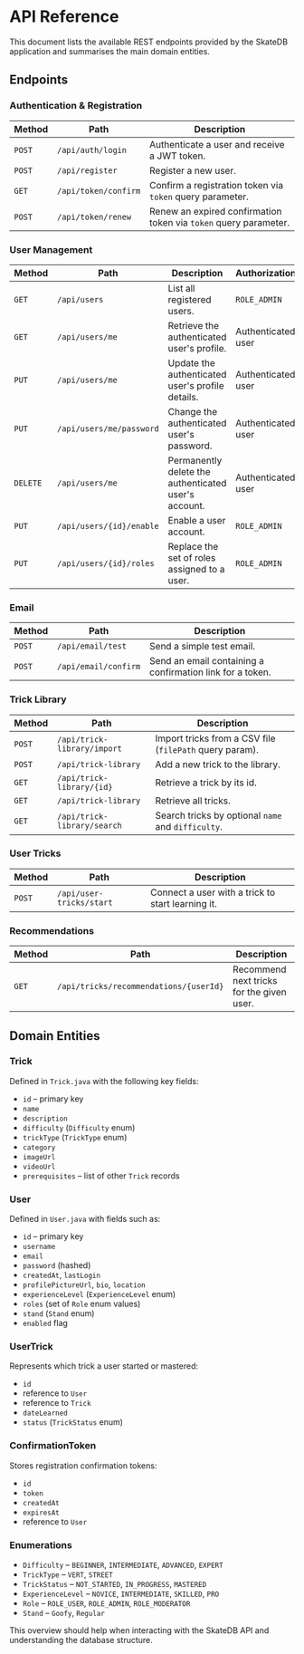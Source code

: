 # API Reference

This document lists the available REST endpoints provided by the SkateDB application and summarises the main domain entities.

## Endpoints

### Authentication & Registration

| Method | Path | Description |
| ------ | ---- | ----------- |
| `POST` | `/api/auth/login` | Authenticate a user and receive a JWT token. |
| `POST` | `/api/register` | Register a new user. |
| `GET` | `/api/token/confirm` | Confirm a registration token via `token` query parameter. |
| `POST` | `/api/token/renew` | Renew an expired confirmation token via `token` query parameter. |

### User Management

| Method | Path | Description | Authorization |
| ------ | ---- | ----------- | -------------- |
| `GET` | `/api/users` | List all registered users. | `ROLE_ADMIN` |
| `GET` | `/api/users/me` | Retrieve the authenticated user's profile. | Authenticated user |
| `PUT` | `/api/users/me` | Update the authenticated user's profile details. | Authenticated user |
| `PUT` | `/api/users/me/password` | Change the authenticated user's password. | Authenticated user |
| `DELETE` | `/api/users/me` | Permanently delete the authenticated user's account. | Authenticated user |
| `PUT` | `/api/users/{id}/enable` | Enable a user account. | `ROLE_ADMIN` |
| `PUT` | `/api/users/{id}/roles` | Replace the set of roles assigned to a user. | `ROLE_ADMIN` |

### Email

| Method | Path | Description |
| ------ | ---- | ----------- |
| `POST` | `/api/email/test` | Send a simple test email. |
| `POST` | `/api/email/confirm` | Send an email containing a confirmation link for a token. |

### Trick Library

| Method | Path | Description |
| ------ | ---- | ----------- |
| `POST` | `/api/trick-library/import` | Import tricks from a CSV file (`filePath` query param). |
| `POST` | `/api/trick-library` | Add a new trick to the library. |
| `GET` | `/api/trick-library/{id}` | Retrieve a trick by its id. |
| `GET` | `/api/trick-library` | Retrieve all tricks. |
| `GET` | `/api/trick-library/search` | Search tricks by optional `name` and `difficulty`. |

### User Tricks

| Method | Path | Description |
| ------ | ---- | ----------- |
| `POST` | `/api/user-tricks/start` | Connect a user with a trick to start learning it. |

### Recommendations

| Method | Path | Description |
| ------ | ---- | ----------- |
| `GET` | `/api/tricks/recommendations/{userId}` | Recommend next tricks for the given user. |

## Domain Entities

### Trick
Defined in `Trick.java` with the following key fields:

- `id` – primary key
- `name`
- `description`
- `difficulty` (`Difficulty` enum)
- `trickType` (`TrickType` enum)
- `category`
- `imageUrl`
- `videoUrl`
- `prerequisites` – list of other `Trick` records

### User
Defined in `User.java` with fields such as:

- `id` – primary key
- `username`
- `email`
- `password` (hashed)
- `createdAt`, `lastLogin`
- `profilePictureUrl`, `bio`, `location`
- `experienceLevel` (`ExperienceLevel` enum)
- `roles` (set of `Role` enum values)
- `stand` (`Stand` enum)
- `enabled` flag

### UserTrick
Represents which trick a user started or mastered:

- `id`
- reference to `User`
- reference to `Trick`
- `dateLearned`
- `status` (`TrickStatus` enum)

### ConfirmationToken
Stores registration confirmation tokens:

- `id`
- `token`
- `createdAt`
- `expiresAt`
- reference to `User`

### Enumerations

- `Difficulty` – `BEGINNER`, `INTERMEDIATE`, `ADVANCED`, `EXPERT`
- `TrickType` – `VERT`, `STREET`
- `TrickStatus` – `NOT_STARTED`, `IN_PROGRESS`, `MASTERED`
- `ExperienceLevel` – `NOVICE`, `INTERMEDIATE`, `SKILLED`, `PRO`
- `Role` – `ROLE_USER`, `ROLE_ADMIN`, `ROLE_MODERATOR`
- `Stand` – `Goofy`, `Regular`

This overview should help when interacting with the SkateDB API and understanding the database structure.

